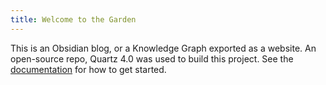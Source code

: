 ```yaml
---
title: Welcome to the Garden
---
```


This is an Obsidian blog, or a Knowledge Graph exported as a website. An open-source repo, Quartz 4.0 was used to build this project.
See the [documentation](https://quartz.jzhao.xyz) for how to get started.

